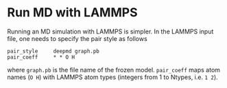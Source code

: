 # Run MD with LAMMPS

Running an MD simulation with LAMMPS is simpler. In the LAMMPS input file, one needs to specify the pair style as follows

```lammps
pair_style     deepmd graph.pb
pair_coeff     * * O H
```
where `graph.pb` is the file name of the frozen model. `pair_coeff` maps atom names (`O H`) with LAMMPS atom types (integers from 1 to Ntypes, i.e. `1 2`).
